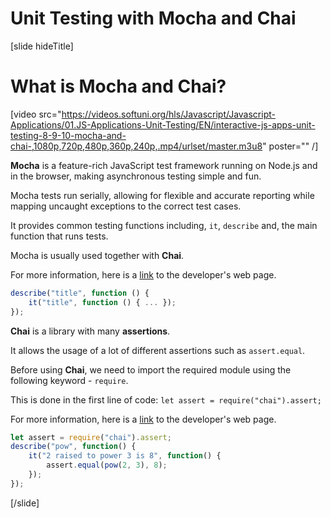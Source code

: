 # Unit Testing with Mocha and Chai

[slide hideTitle]

# What is Mocha and Chai?

[video src="https://videos.softuni.org/hls/Javascript/Javascript-Applications/01.JS-Applications-Unit-Testing/EN/interactive-js-apps-unit-testing-8-9-10-mocha-and-chai-,1080p,720p,480p,360p,240p,.mp4/urlset/master.m3u8" poster="" /]


**Mocha** is a feature-rich JavaScript test framework running on Node.js and in the browser, making asynchronous testing simple and fun. 

Mocha tests run serially, allowing for flexible and accurate reporting while mapping uncaught exceptions to the correct test cases.

It provides common testing functions including, `it`, `describe` and, the main function that runs tests.

Mocha is usually used together with **Chai**.

For more information, here is a [link](https://mochajs.org/) to the developer's web page.

```js
describe("title", function () {
    it("title", function () { ... });
});
```

**Chai** is a library with many **assertions**.

It allows the usage of a lot of different assertions such as `assert.equal`.

Before using **Chai**, we need to import the required module using the following keyword - `require`.

This is done in the first line of code: `let assert = require("chai").assert;`

For more information, here is a [link](https://www.chaijs.com/api/) to the developer's web page.

```js
let assert = require("chai").assert;
describe("pow", function() {
    it("2 raised to power 3 is 8", function() {
        assert.equal(pow(2, 3), 8);
    });
});
```

[/slide]